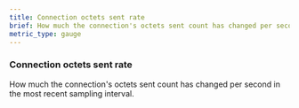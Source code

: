 ```yaml
---
title: Connection octets sent rate
brief: How much the connection's octets sent count has changed per second in the most recent sampling interval.
metric_type: gauge
---
```

### Connection octets sent rate

How much the connection's octets sent count has changed per second in the most recent sampling interval.
